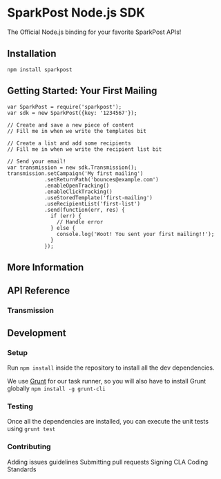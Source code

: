 # SparkPost Node.js SDK

The Official Node.js binding for your favorite SparkPost APIs!

## Installation

```
npm install sparkpost
```

## Getting Started: Your First Mailing
```
var SparkPost = require('sparkpost');
var sdk = new SparkPost({key: '1234567'});

// Create and save a new piece of content
// Fill me in when we write the templates bit

// Create a list and add some recipients
// Fill me in when we write the recipient list bit

// Send your email!
var transmission = new sdk.Transmission();
transmission.setCampaign('My first mailing')
            .setReturnPath('bounces@example.com')
            .enableOpenTracking()
            .enableClickTracking()
            .useStoredTemplate('first-mailing')
            .useRecipientList('first-list')
            .send(function(err, res) {
              if (err) {
                // Handle error
              } else {
                console.log('Woot! You sent your first mailing!!');
              }
            });
```

## More Information

## API Reference

### Transmission

## Development

### Setup

Run `npm install` inside the repository to install all the dev dependencies.

We use [Grunt](http://gruntjs.com/) for our task runner, so you will also have to install Grunt globally `npm install -g grunt-cli`

### Testing

Once all the dependencies are installed, you can execute the unit tests using `grunt test`

### Contributing
Adding issues guidelines
Submitting pull requests
Signing CLA
Coding Standards
